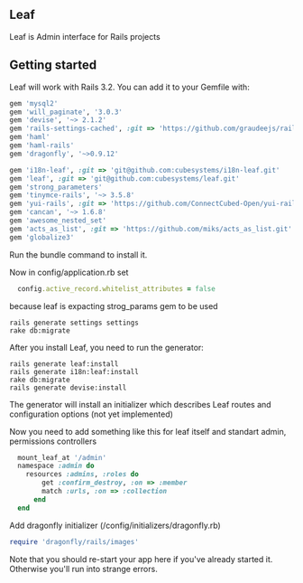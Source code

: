 ## Leaf

Leaf is Admin interface for Rails projects

## Getting started

Leaf will work with Rails 3.2.
You can add it to your Gemfile with:
```ruby
gem 'mysql2'
gem 'will_paginate', '3.0.3'
gem 'devise', '~> 2.1.2'
gem 'rails-settings-cached', :git => 'https://github.com/graudeejs/rails-settings-cached'
gem 'haml'
gem 'haml-rails'
gem 'dragonfly', '~>0.9.12'

gem 'i18n-leaf', :git => 'git@github.com:cubesystems/i18n-leaf.git'
gem 'leaf', :git => 'git@github.com:cubesystems/leaf.git'
gem 'strong_parameters'
gem 'tinymce-rails', '~> 3.5.8'
gem 'yui-rails', :git => 'https://github.com/ConnectCubed-Open/yui-rails'
gem 'cancan', '~> 1.6.8'
gem 'awesome_nested_set'
gem 'acts_as_list', :git => 'https://github.com/miks/acts_as_list.git'
gem 'globalize3'
```

Run the bundle command to install it.

Now in config/application.rb set
```ruby
  config.active_record.whitelist_attributes = false
```
because leaf is expacting strog_params gem to be used


```console
rails generate settings settings
rake db:migrate
```


After you install Leaf, you need to run the generator:
```console
rails generate leaf:install
rails generate i18n:leaf:install
rake db:migrate
rails generate devise:install
```

The generator will install an initializer which describes Leaf routes and configuration options (not yet implemented)

Now you need to add something like this for leaf itself and standart admin,
permissions controllers
```ruby
  mount_leaf_at '/admin'
  namespace :admin do
    resources :admins, :roles do
        get :confirm_destroy, :on => :member
        match :urls, :on => :collection
      end
  end
```

Add dragonfly initializer (/config/initializers/dragonfly.rb)
```ruby
require 'dragonfly/rails/images'
```

Note that you should re-start your app here if you've already started it. Otherwise you'll run into strange errors.
